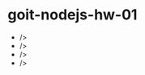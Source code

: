 # goit-nodejs-hw-01

<ul>
<li><a href="https://monosnap.com/file/MXEg14irabZPq5KZHo7sX6pgRlsQaA"></a>/></li>
<li><a href="https://monosnap.com/file/pTFkO64OP1Liab8rXI5yLY7TDvg5z2"></a>/></li>
<li><a href="https://monosnap.com/file/N3VYaiNn4TzcsQ3JWk9UON0MRUtL96"></a>/></li>
<li><a href="https://monosnap.com/file/0IgsXm3exGYnwpn8XWjPQzJTBFaRJz"></a>/></li></ul>
